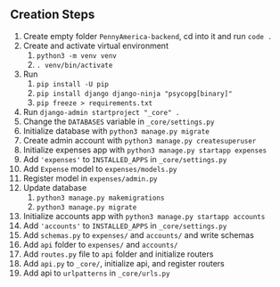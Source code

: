 ## Creation Steps

1. Create empty folder `PennyAmerica-backend`, cd into it and run `code .`
2. Create and activate virtual environment
   1. `python3 -m venv venv`
   2. `. venv/bin/activate`
3. Run
   1. `pip install -U pip`
   2. `pip install django django-ninja "psycopg[binary]"`
   3. `pip freeze > requirements.txt`
4. Run `django-admin startproject "_core" .`
5. Change the `DATABASES` variable in `_core/settings.py`
6. Initialize database with `python3 manage.py migrate`
7. Create admin account with `python3 manage.py createsuperuser`
8. Initialize expenses app with `python3 manage.py startapp expenses`
9. Add `'expenses'` to `INSTALLED_APPS` in `_core/settings.py`
10. Add `Expense` model to `expenses/models.py`
11. Register model in `expenses/admin.py`
12. Update database
    1.  `python3 manage.py makemigrations`
    2.  `python3 manage.py migrate`
13. Initialize accounts app with `python3 manage.py startapp accounts`
14. Add `'accounts'` to `INSTALLED_APPS` in `_core/settings.py`
15. Add `schemas.py` to `expenses/` and `accounts/` and write schemas
16. Add `api` folder to `expenses/` and `accounts/`
17. Add `routes.py` file to `api` folder and initialize routers
18. Add `api.py` to `_core/`, initialize api, and register routers
19. Add api to `urlpatterns` in `_core/urls.py`